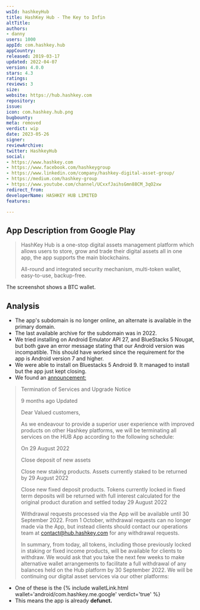 ```yaml
---
wsId: hashkeyHub
title: HashKey Hub - The Key to Infin
altTitle: 
authors:
- danny
users: 1000
appId: com.hashkey.hub
appCountry: 
released: 2019-03-17
updated: 2022-04-07
version: 4.0.0
stars: 4.3
ratings: 
reviews: 3
size: 
website: https://hub.hashkey.com
repository: 
issue: 
icon: com.hashkey.hub.png
bugbounty: 
meta: removed
verdict: wip
date: 2023-05-26
signer: 
reviewArchive: 
twitter: HashkeyHub
social:
- https://www.hashkey.com
- https://www.facebook.com/hashkeygroup
- https://www.linkedin.com/company/hashkey-digital-asset-group/
- https://medium.com/hashkey-group
- https://www.youtube.com/channel/UCxxfJaihsGmn88CM_3qO2xw
redirect_from: 
developerName: HASHKEY HUB LIMITED
features: 

---
```


## App Description from Google Play 

> HashKey Hub is a one-stop digital assets management platform which allows users to store, grow and trade their digital assets all in one app, the app supports the main blockchains.
>
> All-round and integrated security mechanism, multi-token wallet, easy-to-use, backup-free.

The screenshot shows a BTC wallet.

## Analysis 

- The app's subdomain is no longer online, an alternate is available in the primary domain.
- The last available archive for the subdomain was in 2022.
- We tried installing on Android Emulator API 27, and BlueStacks 5 Nougat, but both gave an error message stating that our Android version was incompatible. This should have worked since the requirement for the app is Android version 7 and higher.
- We were able to install on Bluestacks 5 Android 9. It managed to install but the app just kept closing. 
- We found an [announcement:](https://support.hub.hashkey.com/hc/en-us/articles/9965591936793-Termination-of-Services-and-Upgrade-Notice)

> Termination of Services and Upgrade Notice
> 
> 9 months ago Updated
>
> Dear Valued customers,
>
> As we endeavour to provide a superior user experience with improved products on other Hashkey platforms, we will be terminating all services on the HUB App according to the following schedule:
>
> On 29 August 2022
>
> Close deposit of new assets
> 
> Close new staking products. Assets currently staked to be returned by 29 August 2022
>
> Close new fixed deposit products. Tokens currently locked in fixed term deposits will be returned with full interest calculated for the original product duration and settled today 29 August 2022
>
> Withdrawal requests processed via the App will be available until 30 September 2022. From 1 October, withdrawal requests can no longer made via the App, but instead clients should contact our operations team at contact@hub.hashkey.com for any withdrawal requests.
> 
> In summary, from today, all tokens, including those previously locked in staking or fixed income products, will be available for clients to withdraw. We would ask that you take the next few weeks to make alternative wallet arrangements to facilitate a full withdrawal of any balances held on the Hub platform by 30 September 2022. We will be continuing our digital asset services via our other platforms:

- One of these is the {% include walletLink.html wallet='android/com.hashkey.me.google' verdict='true' %}
- This means the app is already **defunct.**
